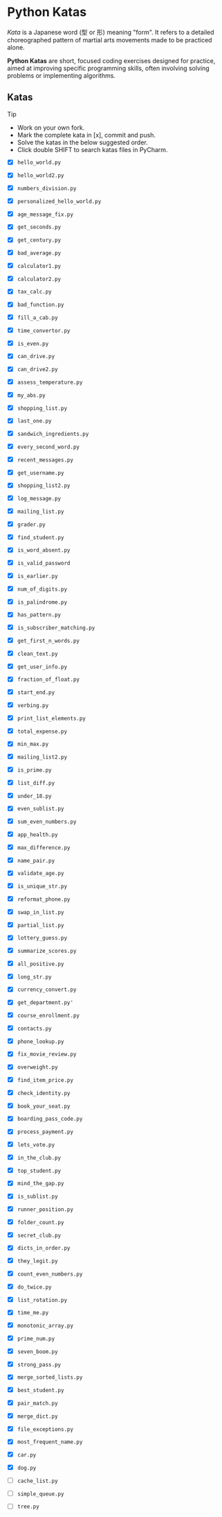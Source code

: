 # Python Katas

_Kata_ is a Japanese word (型 or 形) meaning "form". It refers to a detailed choreographed pattern of martial arts movements made to be practiced alone.

**Python Katas** are short, focused coding exercises designed for practice, aimed at improving specific programming skills, often involving solving problems or implementing algorithms.



## Katas

> [!TIP]
> - Work on your own fork.
> - Mark the complete kata in \[x], commit and push. 
> - Solve the katas in the below suggested order.
> - Click double SHIFT to search katas files in PyCharm.


- [X] `hello_world.py`
- [X] `hello_world2.py`
- [X] `numbers_division.py`
- [X] `personalized_hello_world.py`
- [X] `age_message_fix.py`
- [X] `get_seconds.py`
- [X] `get_century.py`
- [X] `bad_average.py`
- [X] `calculator1.py`
- [X] `calculator2.py`
- [X] `tax_calc.py`
- [X] `bad_function.py`
- [X] `fill_a_cab.py`
- [X] `time_convertor.py`
- [X] `is_even.py`
- [X] `can_drive.py`
- [X] `can_drive2.py`
- [X] `assess_temperature.py`
- [X] `my_abs.py`
- [X] `shopping_list.py`
- [X] `last_one.py`
- [X] `sandwich_ingredients.py`
- [X] `every_second_word.py`
- [X] `recent_messages.py`
- [X] `get_username.py`
- [X] `shopping_list2.py`
- [X] `log_message.py`
- [X] `mailing_list.py`
- [X] `grader.py`
- [X] `find_student.py`
- [X] `is_word_absent.py`
- [X] `is_valid_password`
- [X] `is_earlier.py`
- [X] `num_of_digits.py`
- [X] `is_palindrome.py`
- [X] `has_pattern.py`
- [X] `is_subscriber_matching.py`
- [X] `get_first_n_words.py`
- [X] `clean_text.py`
- [X] `get_user_info.py`
- [X] `fraction_of_float.py`
- [X] `start_end.py`
- [X] `verbing.py`
- [X] `print_list_elements.py`
- [X] `total_expense.py`
- [X] `min_max.py`
- [X] `mailing_list2.py`
- [X] `is_prime.py`
- [X] `list_diff.py`
- [X] `under_18.py`
- [X] `even_sublist.py`
- [X] `sum_even_numbers.py`
- [X] `app_health.py`
- [X] `max_difference.py`
- [X] `name_pair.py`
- [X] `validate_age.py`
- [X] `is_unique_str.py`
- [X] `reformat_phone.py`
- [X] `swap_in_list.py`
- [X] `partial_list.py`
- [X] `lottery_guess.py`
- [X] `summarize_scores.py`
- [X] `all_positive.py`
- [X] `long_str.py`
- [X] `currency_convert.py`
- [X] `get_department.py'`
- [X] `course_enrollment.py`
- [X] `contacts.py`
- [X] `phone_lookup.py`
- [X] `fix_movie_review.py`
- [X] `overweight.py`
- [X] `find_item_price.py`
- [X] `check_identity.py`
- [X] `book_your_seat.py`
- [X] `boarding_pass_code.py`
- [X] `process_payment.py`
- [X] `lets_vote.py`
- [X] `in_the_club.py`
- [X] `top_student.py`
- [X] `mind_the_gap.py`
- [X] `is_sublist.py`
- [X] `runner_position.py`
- [X] `folder_count.py`
- [X] `secret_club.py`
- [X] `dicts_in_order.py`
- [X] `they_legit.py`
- [X] `count_even_numbers.py`
- [X] `do_twice.py`
- [X] `list_rotation.py`
- [X] `time_me.py`
- [X] `monotonic_array.py`
- [X] `prime_num.py`
- [X] `seven_boom.py`
- [X] `strong_pass.py`
- [X] `merge_sorted_lists.py`
- [X] `best_student.py`
- [X] `pair_match.py`
- [X] `merge_dict.py`



- [X] `file_exceptions.py`
- [X] `most_frequent_name.py`
- [X] `car.py`
- [X] `dog.py`
- [ ] `cache_list.py`
- [ ] `simple_queue.py`
- [ ] `tree.py`


